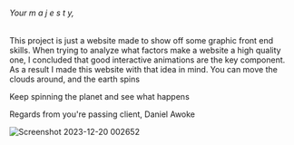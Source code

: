 <h6>Your m a j e s t y,</h6>

This project is just a website made to show off some graphic front end skills.
When trying to analyze what factors make a website a high quality one, I concluded that good
interactive animations are the key component. As a result I made this website with that idea
in mind. You can move the clouds around, and the earth spins

Keep spinning the planet and see what happens

Regards from you're passing client, Daniel Awoke



![Screenshot 2023-12-20 002652](https://github.com/danielawoke/a-pretty-looking-website/assets/72922216/20f4101d-52fd-4d39-9829-36377918383f)
